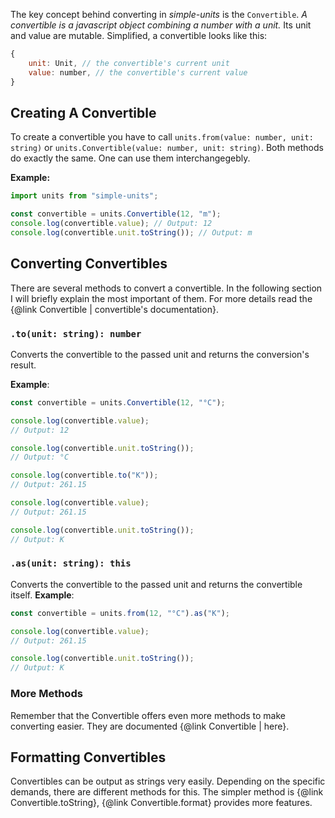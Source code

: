 The key concept behind converting in _simple-units_ is the `Convertible`.
_A convertible is a javascript object combining a number with a unit._ Its unit and value are mutable. 
Simplified, a convertible looks like this:
```javascript
{
    unit: Unit, // the convertible's current unit
    value: number, // the convertible's current value
}
```
## Creating A Convertible

To create a convertible you have to call `units.from(value: number, unit: string)` or `units.Convertible(value: number, unit: string)`. Both methods do exactly the same. One can use them interchangegebly.

**Example:**
```typescript
import units from "simple-units";

const convertible = units.Convertible(12, "m");
console.log(convertible.value); // Output: 12
console.log(convertible.unit.toString()); // Output: m
```

## Converting Convertibles

There are several methods to convert a convertible. In the following section I will briefly explain the most important of them. For more details read the {@link Convertible | convertible's documentation}.

### `.to(unit: string): number`
Converts the convertible to the passed unit and returns the conversion's result.

**Example**:
```typescript
const convertible = units.Convertible(12, "°C");

console.log(convertible.value); 
// Output: 12

console.log(convertible.unit.toString()); 
// Output: °C

console.log(convertible.to("K")); 
// Output: 261.15

console.log(convertible.value);
// Output: 261.15

console.log(convertible.unit.toString());
// Output: K
```
### `.as(unit: string): this`
Converts the convertible to the passed unit and returns the convertible itself.
**Example**:
```typescript
const convertible = units.from(12, "°C").as("K");

console.log(convertible.value); 
// Output: 261.15

console.log(convertible.unit.toString()); 
// Output: K
```

### More Methods

Remember that the Convertible offers even more methods to make converting easier. They are documented {@link Convertible | here}.

## Formatting Convertibles

Convertibles can be output as strings very easily. Depending on the specific demands, there are different methods for this. The simpler method is {@link Convertible.toString}, {@link Convertible.format} provides more features.

